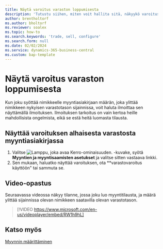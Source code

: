 ```yaml
---
title: Näytä varoitus varaston loppumisesta
description: 'Tutustu siihen, miten voit hallita sitä, näkyykö varoitus, kun tilausmäärä ylittää nimikkeen varastotasot.'
author: brentholtorf
ms.author: bholtorf
ms.reviewer: soalex
ms.topic: how-to
ms.search.keywords: 'trade, sell, configure'
ms.search.form: null
ms.date: 02/02/2024
ms.service: dynamics-365-business-central
ms.custom: bap-template
---
```


# Näytä varoitus varaston loppumisesta

Kun joku syöttää nimikkeelle myyntiasiakirjaan määrän, joka ylittää nimikkeen nykyisen varastotason sijainnissa, voit haluta ilmoittaa sen näyttämällä ilmoituksen. Ilmoituksen tarkoitus on vain kertoa heille mahdollisista ongelmista, eikä se estä heitä luomasta tilausta.

## Näyttää varoituksen alhaisesta varastosta myyntiasiakirjassa

1. Valitse ![Lamppu, joka avaa Kerro-ominaisuuden.](media/ui-search/search_small.png "Kerro, mitä haluat tehdä") -kuvake, syötä **Myyntien ja myyntisaamisten asetukset** ja valitse sitten vastaava linkki.
1. Sen mukaan, haluatko näyttää varoituksen, ota **varastovaroitus käyttöön" tai sammuta se.

## Video-opastus

Seuraavassa videossa näkyy tilanne, jossa joku luo myyntitilausta, ja määrä ylittää sijainnissa olevan nimikkeen saatavilla olevan varastotason.

> [!VIDEO https://www.microsoft.com/en-us/videoplayer/embed/RW1h9hL]

## Katso myös

[Myynnin määrittäminen](sales-setup-sales.md)
